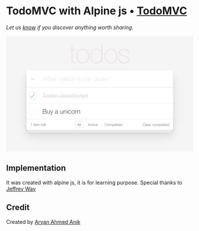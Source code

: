 # TodoMVC with Alpine js • [TodoMVC](http://todomvc.com)

*Let us [know](https://github.com/tastejs/todomvc/issues) if you discover anything worth sharing.*

![](https://github.com/tastejs/todomvc-app-css/raw/master/screenshot.png)


## Implementation

It was created with alpine js, it is for learning purpose. Special thanks to [Jeffrey Way](https://github.com/JeffreyWay)

## Credit

Created by [Aryan Ahmed Anik](https://thearyanahmed.com)

